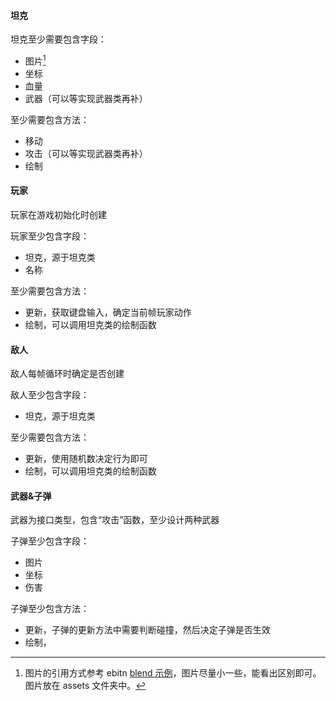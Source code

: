 
#### 坦克

坦克至少需要包含字段：
+ 图片[^1]
+ 坐标
+ 血量
+ 武器（可以等实现武器类再补）

至少需要包含方法：
+ 移动
+ 攻击（可以等实现武器类再补）
+ 绘制

[^1]: 图片的引用方式参考 ebitn [blend 示例](https://github.com/hajimehoshi/ebiten/blob/main/examples/blend/main.go#L56)，图片尽量小一些，能看出区别即可。图片放在 assets 文件夹中。

#### 玩家

玩家在游戏初始化时创建

玩家至少包含字段：
+ 坦克，源于坦克类
+ 名称

至少需要包含方法：
+ 更新，获取键盘输入，确定当前帧玩家动作
+ 绘制，可以调用坦克类的绘制函数

#### 敌人

敌人每帧循环时确定是否创建

敌人至少包含字段：
+ 坦克，源于坦克类

至少需要包含方法：
+ 更新，使用随机数决定行为即可
+ 绘制，可以调用坦克类的绘制函数

#### 武器&子弹

武器为接口类型，包含“攻击”函数，至少设计两种武器

子弹至少包含字段：
+ 图片
+ 坐标
+ 伤害

子弹至少包含方法：
+ 更新，子弹的更新方法中需要判断碰撞，然后决定子弹是否生效
+ 绘制，
